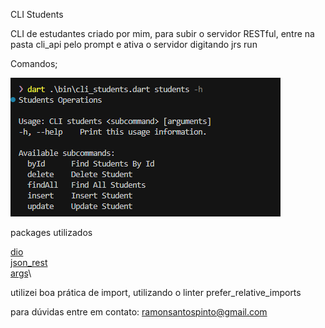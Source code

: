  CLI Students

 CLI de estudantes criado por mim, para subir o servidor RESTful, entre na pasta cli_api pelo prompt e ativa o servidor digitando jrs run

Comandos;

![alt text](image.png)


packages utilizados

   [dio](https://pub.dev/packages/dio)\
   [json_rest](https://pub.dev/packages/json_rest_server)\
   [args](https://pub.dev/packages/args)\

  

utilizei boa prática de import, utilizando o linter
prefer_relative_imports

para dúvidas entre em contato: ramonsantospinto@gmail.com
